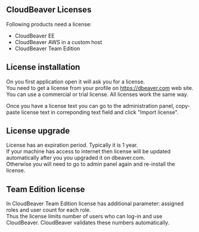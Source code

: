 ## CloudBeaver Licenses

Following products need a license:
- CloudBeaver EE
- CloudBeaver AWS in a custom host
- CloudBeaver Team Edition

## License installation

On you first application open it will ask you for a license.  
You need to get a license from your profile on https://dbeaver.com web site.  
You can use a commercial or trial license. All licenses work the same way.  

Once you have a license text you can go to the administration panel, copy-paste license text in correponding text field and click "Import license".  

## License upgrade

License has an expiration period. Typically it is 1 year.  
If your machine has access to internet then license will be updated automatically after you you upgraded it on dbeaver.com.  
Otherwise you will need to go to admin panel again and re-install the license.  

## Team Edition license

In CloudBeaver Team Edition license has additional parameter: assigned roles and user count for each role.  
Thus the license limits number of users who can log-in and use CloudBeaver. CloudBeaver validates these numbers automatically.  